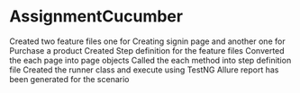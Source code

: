 # AssignmentCucumber
Created two feature files one for Creating signin page and another one for Purchase a product
Created Step definition for the feature files
Converted the each page into page objects
Called the each method into step definition file
Created the runner class and execute using TestNG
Allure report has been generated for the scenario
